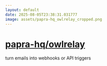 ```yaml
---
layout: default
date: 2025-08-05T23:38:31.031777
image: assets/papra-hq_owlrelay_cropped.png
---
```


# [papra-hq/owlrelay](https://github.com/papra-hq/owlrelay)

turn emails into webhooks or API triggers

